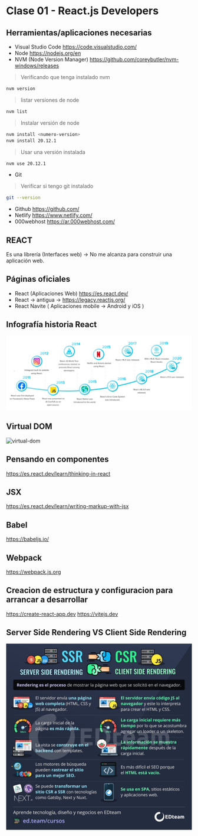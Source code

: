 # Clase 01 - React.js Developers

## Herramientas/aplicaciones necesarias

* Visual Studio Code <https://code.visualstudio.com/>
* Node <https://nodejs.org/en>
* NVM (Node Version Manager) <https://github.com/coreybutler/nvm-windows/releases>

> Verificando que tenga instalado nvm

```sh
nvm version
```

> listar versiones de node

```sh 
nvm list
```

> Instalar versión de node

```sh
nvm install <numero-version>
nvm install 20.12.1
```

> Usar una versión instalada

```sh
nvm use 20.12.1
```

* Git

> Verificar si tengo git instalado

```sh
git --version
```
* Github <https://github.com/>
* Netlify <https://www.netlify.com/>
* 000webhost <https://ar.000webhost.com/>


## REACT 
Es una librería (Interfaces web) -> No me alcanza para construir una aplicación web.

## Páginas oficiales

* React (Aplicaciones Web) <https://es.react.dev/>
* React -> antigua -> <https://legacy.reactjs.org/>
* React Navite ( Aplicaciones mobile -> Android y iOS )

## Infografía historia React

![infografia-react](_ref/react.png)

## Virtual DOM

![virtual-dom](https://miro.medium.com/v2/resize:fit:1400/1*sWfjl94Bnshi1kewFCL0gg.png)

## Pensando en componentes

<https://es.react.dev/learn/thinking-in-react>

## JSX

<https://es.react.dev/learn/writing-markup-with-jsx>

## Babel

<https://babeljs.io/>

## Webpack

<https://webpack.js.org>

## Creacion de estructura y configuracion para arrancar a desarrollar 

<https://create-react-app.dev>
<https://vitejs.dev>

## Server Side Rendering VS Client Side Rendering

![ssr-vs-csr](_ref/ssr-vs-csr.jpg)